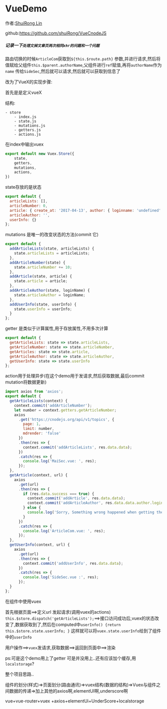 # VueDemo

作者:[ShuiRong Lin](https://github.com/shuiRong/)

github:https://github.com/shuiRong/VueCnodeJS



##### 记录一下`处理文掉文章页两次相同xhr的问题和一个问题`

路由切换的时候`ArticleCom`获取到`${this.$route.path}` 参数,并进行请求,然后将值赋给父组件`this.$parent.authorName`,父组件进行`ref`赋值,再将`authorName`作为`name` 传给`SideSec`,然后就可以请求,然后就可以获取到信息了





改为了VueX的实现步骤:

首先是是定义vueX

结构:

```shell
- store
	- index.js
	- state.js
	- mutations.js
	- getters.js
	- actions.js
```

在index中输出vuex

```js
export default new Vuex.Store({
    state,
    getters,
    mutations,
    actions,
})
```

state存放的是状态

```js
export default {
  articleLists: [],
  articleNumber: 0,
  article: { create_at: '2017-04-13', author: { loginname: 'undefined' } },
  articleAuthor: '',
  userInfo: {}
};
```

mutations 是唯一的改变状态的方法(commit 它)

```js
export default {
  addArticleLists(state, articleLists) {
    state.articleLists = articleLists;
  },
  addArticleNumber(state) {
    state.articleNumber += 10;
  },
  addArticle(state, article) {
    state.article = article;
  },
  addArticleAuthor(state, loginName) {
    state.articleAuthor = loginName;
  },
  addUserInfo(state, userInfo) {
    state.userInfo = userInfo;
  }
};
```

getter 是类似于计算属性,用于存放属性,不用多次计算

```js
export default {
  getArticleLists: state => state.articleLists,
  getArticleNumber: state => state.articleNumber,
  getArticles: state => state.article,
  getArticleAuthor: state => state.articleAuthor,
  getUserInfo: state => state.userInfo
};
```

action用于处理异步(在这个demo用于发请求,然后获取数据,最后commit mutation将数据更新)

```js
import axios from 'axios';
export default {
  getArticleLists(context) {
    context.commit('addArticleNumber');
    let number = context.getters.getArticleNumber;
    axios
      .get('https://cnodejs.org/api/v1/topics', {
        page: 1,
        limit: number,
        mdrender: 'false'
      })
      .then(res => {
        context.commit('addArticleLists', res.data.data);
      })
      .catch(res => {
        console.log('MaiSec.vue: ', res);
      });
  },
  getArticle(context, url) {
    axios
      .get(url)
      .then(res => {
        if (res.data.success === true) {
          context.commit('addArticle', res.data.data);
          context.commit('addArticleAuthor', res.data.data.author.loginname);
        } else {
          console.log('Sorry, Something wrong happened when getting the remote data');
        }
      })
      .catch(res => {
        console.log('ArticleCom.vue: ', res);
      });
  },
  getUserInfo(context, url) {
    axios
      .get(url)
      .then(res => {
        context.commit('addUserInfo', res.data.data);
      })
      .catch(res => {
        console.log('SideSec.vue :', res);
      });
  }
};
```



在组件中使用vuex

首先根据页面==>定义url  发起请求(调用vuex的actions)` this.$store.dispatch('getArticleLists');`==>接口访问成功后,vuex的状态改变了,数据获取到了,然后在computed中`userInfo() {return this.$store.state.userInfo; }` 这样就可以将`vuex.state.userInfo`给到了组件中的`userInfo`



用户操作==>`vuex`发请求,获取数据==>返回到页面中==>渲染



ps:可是这个demo用上了getter 可是并没用上..还有应该加个缓存,用`localstorage`?





整个项目思路..

组件的划分(样式)=>页面划分(路由通讯)=>vuex结构(数据的结构)=>Vuex与组件之间数据的传递=>加上其他的axios啊,elementUI啊,underscore啊



vue+vue-router+vuex +axios+elementUi+UnderScore+localstorage